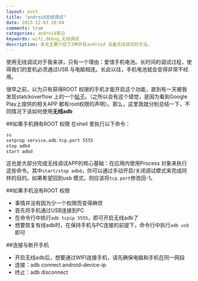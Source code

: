 ```yaml
---
layout: post
title: "android无线调试"
date: 2013-12-03 20:04
comments: true
categories: android笔记
keywords: wifi,debug,无线调试
description: 本文主要介绍了2种开启android 设备无线调试的方法。
---
```


使用无线调试对于我来讲，只有一个理由：爱惜手机电池。长时间的调试过程，使得我们的爱机必须通过USB 与电脑相连。长此以往，手机电池就会变得非常不经用。

很早之前，以为只有获得ROOT 权限的手机才能开启这个功能，直到有一天被我发现statckoverflow 上的一个[帖子][1]。（之所以会有这个错觉，是因为看到Google Play上提供的相关APP 都有root权限的声明）。那么，这里我就分别总结一下，不同情况下该如何使用**无线adb**

##如果手机拥有ROOT 权限
在shell 里执行以下命令：
``` bash 开启adb无线调试
su
setprop service.adb.tcp.port 5555
stop adbd
start adbd
```
这也是大部分完成无线调试APP的核心基础：在应用内使用Process 对象来执行这些命令。其中`start/stop adbd`，你可以通过手动开启/关闭调试模式来完成同样的目的。如果希望回到usb 模式，则应该将`tcp.port`修改回-1。

##如果手机没有ROOT 权限
-	事情并没有因为少一个权限而变得麻烦
-	首先将手机通过USB连接到PC
-	在命令行中执行`adb tcpip 5555`，即可开启无线adb了
-	想要恢复有线adb时，在保持手机与PC连接的前提下，命令行中执行`adb usb`即可

##连接与断开手机
-   开启无线adb后，想要通过WIFI连接手机，请先确保电脑和手机在同一网段
-   连接：adb connect android-device-ip
-   终止：adb disconnect


[1]: http://stackoverflow.com/questions/2604727/how-can-i-connect-to-android-with-adb-over-tcp
